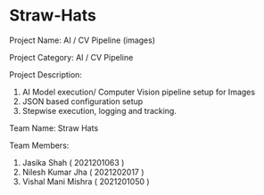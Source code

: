 # Straw-Hats

Project Name: AI / CV Pipeline (images)

Project Category: AI / CV Pipeline

Project Description:
1. AI Model execution/ Computer Vision pipeline setup for Images 
2. JSON based configuration setup
3. Stepwise execution, logging and tracking.

Team Name: Straw Hats

Team Members:
1. Jasika Shah ( 2021201063 )
2. Nilesh Kumar Jha ( 2021202017 )
3. Vishal Mani Mishra ( 2021201050 )
